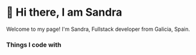 # :wave: Hi there, I am Sandra
Welcome to my page!
I'm Sandra, Fullstack developer from Galicia, Spain.

### Things I code with

